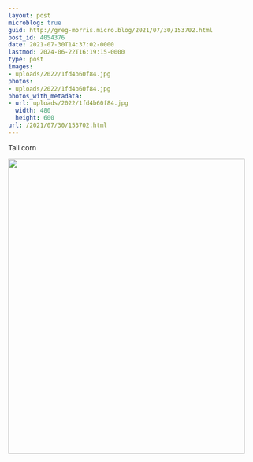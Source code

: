 ```yaml
---
layout: post
microblog: true
guid: http://greg-morris.micro.blog/2021/07/30/153702.html
post_id: 4054376
date: 2021-07-30T14:37:02-0000
lastmod: 2024-06-22T16:19:15-0000
type: post
images:
- uploads/2022/1fd4b60f84.jpg
photos:
- uploads/2022/1fd4b60f84.jpg
photos_with_metadata:
- url: uploads/2022/1fd4b60f84.jpg
  width: 480
  height: 600
url: /2021/07/30/153702.html
---
```

Tall corn

<img src="uploads/2022/1fd4b60f84.jpg" width="480" height="600" alt="">
